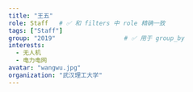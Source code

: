 ```yaml
---
title: "王五"
role: Staff   # ✅ 和 filters 中 role 精确一致
tags: ["Staff"]
group: "2019"                   # ✅ 用于 group_by
interests:
  - 无人机
  - 电力电网
avatar: "wangwu.jpg"      
organization: "武汉理工大学"
---
```

